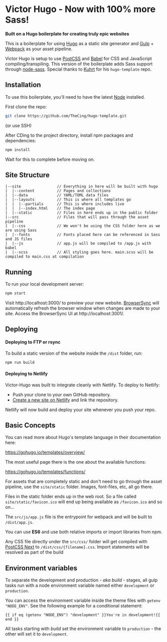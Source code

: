 # Victor Hugo - Now with 100% more Sass!

**Built on a Hugo boilerplate for creating truly epic websites**

This is a boilerplate for using [Hugo](https://gohugo.io/) as a static site generator and [Gulp](https://gulpjs.com/) + [Webpack](https://webpack.js.org/) as your asset pipeline.

Victor Hugo is setup to use [PostCSS](http://postcss.org/) and [Babel](https://babeljs.io/) for CSS and JavaScript compiling/transpiling. This version of the boilerplate adds Sass support through [node-sass](https://www.npmjs.com/package/node-sass). Special thanks to [Kuhrt](https://github.com/Kuhrt) for his `hugo-template` repo.

## Installation

To use this boilerplate, you'll need to have the latest [Node](https://nodejs.org/en/download/) installed.

First clone the repo:
```bash
git clone https://github.com/TheCing/hugo-template.git
```
(or use SSH)

After CDing to the project directory, install npm packages and dependencies:

```bash
npm install
```
Wait for this to complete before moving on.

## Site Structure

```
|--site                // Everything in here will be built with hugo
|  |--content          // Pages and collections
|  |--data             // YAML/TOML data files
|  |--layouts          // This is where all templates go
|  |  |--partials      // This is where includes live
|  |  |--index.html    // The index page
|  |--static           // Files in here ends up in the public folder
|--src                 // Files that will pass through the asset pipeline
|  |--css              // We won't be using the CSS folder here as we are using Sass
|  |--fonts            // Fonts placed here can be referenced in Sass and JS files
|  |--js               // app.js will be compiled to /app.js with babel
|  |--scss             // All styling goes here. main.scss will be compiled to main.css at compilation
```

## Running

To run your local development server:

```bash
npm start
```

Visit http://localhost:3000/ to preview your new website. [BrowserSync](https://browsersync.io/) will automatically refresh the browser window when changes are made to your site. Access the BrowserSync UI at http://localhost:3001/.

## Deploying

#### Deploying to FTP or rsync
To build a static version of the website inside the `/dist` folder, run:

```bash
npm run build
```

#### Deploying to Netlify
Victor-Hugo was built to integrate cleanly with Netlify. To deploy to Netlify:
- Push your clone to your own GitHub repository.
- [Create a new site on Netlify](https://app.netlify.com/start) and link the repository.

Netlify will now build and deploy your site whenever you push your repo.

## Basic Concepts

You can read more about Hugo's template language in their documentation here:

https://gohugo.io/templates/overview/

The most useful page there is the one about the available functions:

https://gohugo.io/templates/functions/

For assets that are completely static and don't need to go through the asset pipeline,
use the `site/static` folder. Images, font-files, etc, all go there.

Files in the static folder ends up in the web root. So a file called `site/static/favicon.ico`
will end up being available as `/favicon.ico` and so on...

The `src/js/app.js` file is the entrypoint for webpack and will be built to `/dist/app.js`.

You can use **ES6** and use both relative imports or import libraries from npm.

Any CSS file directly under the `src/css/` folder will get compiled with [PostCSS Next](http://cssnext.io/)
to `/dist/css/{filename}.css`. Import statements will be resolved as part of the build

## Environment variables

To separate the development and production *- aka build -* stages, all gulp tasks run with a node environment variable named either `development` or `production`.

You can access the environment variable inside the theme files with `getenv "NODE_ENV"`. See the following example for a conditional statement:

    {{ if eq (getenv "NODE_ENV") "development" }}You're in development!{{ end }}

All tasks starting with *build* set the environment variable to `production` - the other will set it to `development`.
